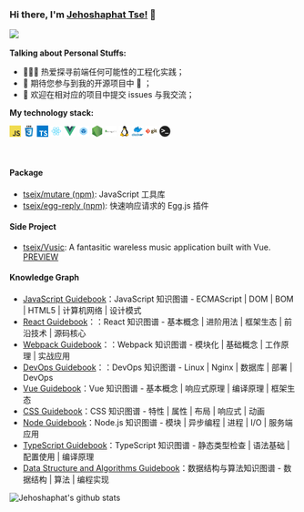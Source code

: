 ### Hi there, I'm [Jehoshaphat Tse!](https://www.mrsingsing.com/) 👋

![](https://visitor-badge.laobi.icu/badge?page_id=tsejx.tsejx)


**Talking about Personal Stuffs:**

- 👨🏻‍💻 热爱探寻前端任何可能性的工程化实践；
- 👯 期待您参与到我的开源项目中 🤝 ；
- 💬 欢迎在相对应的项目中提交 issues 与我交流；

**My technology stack:**  

<code><img height="20" src="https://raw.githubusercontent.com/github/explore/80688e429a7d4ef2fca1e82350fe8e3517d3494d/topics/javascript/javascript.png"></code>
<code><img height="20" src="https://raw.githubusercontent.com/github/explore/5c058a388828bb5fde0bcafd4bc867b5bb3f26f3/topics/css/css.png"></code>
<code><img height="20" src="https://raw.githubusercontent.com/github/explore/80688e429a7d4ef2fca1e82350fe8e3517d3494d/topics/typescript/typescript.png"></code>
<code><img height="20" src="https://raw.githubusercontent.com/github/explore/80688e429a7d4ef2fca1e82350fe8e3517d3494d/topics/react/react.png"></code>
<code><img height="20" src="https://raw.githubusercontent.com/github/explore/5c058a388828bb5fde0bcafd4bc867b5bb3f26f3/topics/vue/vue.png"></code>
<code><img height="20" src="https://raw.githubusercontent.com/github/explore/5c058a388828bb5fde0bcafd4bc867b5bb3f26f3/topics/webpack/webpack.png"></code>
<code><img height="20" src="https://raw.githubusercontent.com/github/explore/80688e429a7d4ef2fca1e82350fe8e3517d3494d/topics/nodejs/nodejs.png"></code> 
<code><img height="20" src="https://raw.githubusercontent.com/github/explore/5c058a388828bb5fde0bcafd4bc867b5bb3f26f3/topics/mongodb/mongodb.png"></code> 
<code><img height="20" src="https://raw.githubusercontent.com/github/explore/5c058a388828bb5fde0bcafd4bc867b5bb3f26f3/topics/linux/linux.png"></code> 
<code><img height="20" src="https://raw.githubusercontent.com/github/explore/5c058a388828bb5fde0bcafd4bc867b5bb3f26f3/topics/docker/docker.png"></code> 
<code><img height="20" src="https://raw.githubusercontent.com/github/explore/80688e429a7d4ef2fca1e82350fe8e3517d3494d/topics/git/git.png"></code>
<code><img height="20" src="https://raw.githubusercontent.com/github/explore/80688e429a7d4ef2fca1e82350fe8e3517d3494d/topics/terminal/terminal.png"></code>

<br/>

#### Package

+ [tsejx/mutare (npm)](https://github.com/tsejx/mutare): JavaScript 工具库
+ [tsejx/egg-reply (npm)](https://github.com/tsejx/egg-reply): 快速响应请求的 Egg.js 插件

#### Side Project

+ [tsejx/Vusic](https://github.com/tsejx/Vusic): A fantasitic wareless music application built with Vue. [PREVIEW](https://vusic.mrsingsing.com/#/singer)

#### Knowledge Graph

+ [JavaScript Guidebook](https://tsejx.github.io/javascript-guidebook/)：JavaScript 知识图谱 - ECMAScript | DOM | BOM | HTML5 | 计算机网络 | 设计模式 
+ [React Guidebook](https://tsejx.github.io/react-guidebook/)：：React 知识图谱 - 基本概念 | 进阶用法 | 框架生态 | 前沿技术 | 源码核心 
+ [Webpack Guidebook](https://tsejx.github.io/webpack-guidebook/)：：Webpack 知识图谱 - 模块化 | 基础概念 | 工作原理 | 实战应用 
+ [DevOps Guidebook](https://tsejx.github.io/devops-guidebook/)：：DevOps 知识图谱 - Linux | Nginx | 数据库 | 部署 | DevOps 
+ [Vue Guidebook](https://tsejx.github.io/vue-guidebook/)：Vue 知识图谱 - 基本概念 | 响应式原理 | 编译原理 | 框架生态 
+ [CSS Guidebook](https://tsejx.github.io/css-guidebook/)：CSS 知识图谱 - 特性 | 属性 | 布局 | 响应式 | 动画 
+ [Node Guidebook](https://tsejx.github.io/node-guidebook/)：Node.js 知识图谱 - 模块 | 异步编程 | 进程 | I/O | 服务端应用 
+ [TypeScript Guidebook](https://tsejx.github.io/typescript-guidebook/)：TypeScript 知识图谱 - 静态类型检查 | 语法基础 | 配置使用 | 编译原理 
+ [Data Structure and Algorithms Guidebook](https://tsejx.github.io/data-structure-and-algorithms-guidebook/)：数据结构与算法知识图谱 - 数据结构 | 算法 | 编程实现 

![Jehoshaphat's github stats](https://github-readme-stats.vercel.app/api?username=tsejx&show_icons=true&hide_border=true)
